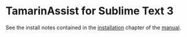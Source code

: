 TamarinAssist for Sublime Text 3
===

See the install notes contained in the [installation](https://tamarin-prover.github.io/manual/master/book/002_installation.html) chapter of the [manual](https://tamarin-prover.github.io/manual/).